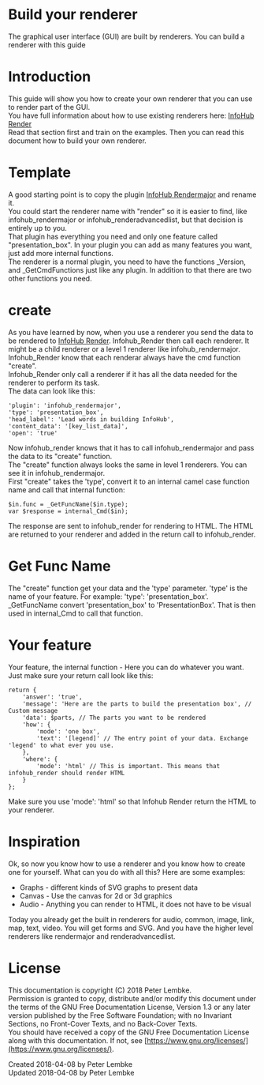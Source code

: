 # Build your renderer
The graphical user interface (GUI) are built by renderers. You can build a renderer with this guide  

# Introduction
This guide will show you how to create your own renderer that you can use to render part of the GUI.  
You have full information about how to use existing renderers here: [InfoHub Render](plugin,infohub_render)  
Read that section first and train on the examples. Then you can read this document how to build your own renderer.  

# Template
A good starting point is to copy the plugin [InfoHub Rendermajor](plugin,infohub_rendermajor) and rename it.  
You could start the renderer name with "render" so it is easier to find, like infohub_rendermajor or infohub_renderadvancedlist, but that decision is entirely up to you.  
That plugin has everything you need and only one feature called "presentation_box". In your plugin you can add as many features you want, just add more internal functions.  
The renderer is a normal plugin, you need to have the functions _Version, and _GetCmdFunctions just like any plugin. In addition to that there are two other functions you need.  

# create
As you have learned by now, when you use a renderer you send the data to be rendered to [InfoHub Render](plugin,infohub_render).
Infohub_Render then call each renderer. It might be a child renderer or a level 1 renderer like infohub_rendermajor. Infohub_Render know that each renderar always have the cmd function "create".  
Infohub_Render only call a renderer if it has all the data needed for the renderer to perform its task.  
The data can look like this:  

```
'plugin': 'infohub_rendermajor',
'type': 'presentation_box',
'head_label': 'Lead words in building InfoHub',
'content_data': '[key_list_data]',
'open': 'true'
```

Now infohub_render knows that it has to call infohub_rendermajor and pass the data to its "create" function.  
The "create" function always looks the same in level 1 renderers. You can see it in infohub_rendermajor.  
First "create" takes the 'type', convert it to an internal camel case function name and call that internal function:  

```
$in.func = _GetFuncName($in.type);
var $response = internal_Cmd($in);
```

The response are sent to infohub_render for rendering to HTML. The HTML are returned to your renderer and added in the return call to infohub_render.  

# Get Func Name
The "create" function get your data and the 'type' parameter. 'type' is the name of your feature. For example: 'type': 'presentation_box'.
_GetFuncName convert 'presentation_box' to 'PresentationBox'. That is then used in internal_Cmd to call that function.  

# Your feature
Your feature, the internal function - Here you can do whatever you want. Just make sure your return call look like this:  

```
return {
    'answer': 'true',
    'message': 'Here are the parts to build the presentation box', // Custom message
    'data': $parts, // The parts you want to be rendered
    'how': {
        'mode': 'one box',
        'text': '[legend]' // The entry point of your data. Exchange 'legend' to what ever you use.
    },
    'where': {
        'mode': 'html' // This is important. This means that infohub_render should render HTML
    }
};
```

Make sure you use 'mode': 'html' so that Infohub Render return the HTML to your renderer.  
    
# Inspiration
Ok, so now you know how to use a renderer and you know how to create one for yourself. What can you do with all this? Here are some examples:  

- Graphs - different kinds of SVG graphs to present data
- Canvas - Use the canvas for 2d or 3d graphics
- Audio - Anything you can render to HTML, it does not have to be visual

Today you already get the built in renderers for audio, common, image, link, map, text, video. You will get forms and SVG. And you have the higher level renderers like rendermajor and renderadvancedlist.  

# License
This documentation is copyright (C) 2018 Peter Lembke.  
Permission is granted to copy, distribute and/or modify this document under the terms of the GNU Free Documentation License, Version 1.3 or any later version published by the Free Software Foundation; with no Invariant Sections, no Front-Cover Texts, and no Back-Cover Texts.  
You should have received a copy of the GNU Free Documentation License along with this documentation. If not, see [https://www.gnu.org/licenses/](https://www.gnu.org/licenses/).  

Created 2018-04-08 by Peter Lembke  
Updated 2018-04-08 by Peter Lembke  
